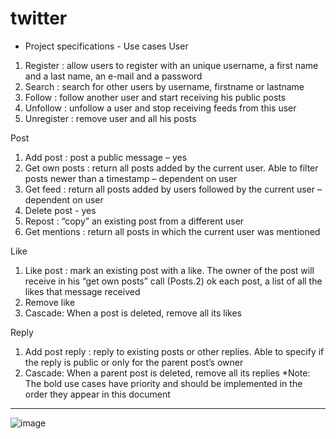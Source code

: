 # twitter

- Project specifications -
Use cases 
 User 
1. Register : allow users to register with an unique username, a first name and a last name, an e-mail and a password 
2. Search : search for other users by username, firstname or lastname
3. Follow : follow another user and start receiving his public posts
4. Unfollow : unfollow a user and stop receiving feeds from this user 
5. Unregister : remove user and all his posts 

  Post 
1. Add post : post a public message – yes
2. Get own posts : return all posts added by the current user. Able to filter posts newer than a timestamp – dependent on user
3. Get feed : return all posts added by users followed by the current user  – dependent on user
4. Delete post - yes
5. Repost : “copy” an existing post from a different user 
6. Get mentions : return all posts in which the current user was mentioned 


 Like 
1. Like post : mark an existing post with a like. The owner of the post will receive in his  “get own posts” call (Posts.2) ok each post, a list of all the likes that message received 
2. Remove like 
3. Cascade: When a post is deleted, remove all its likes 
 
 Reply
1. Add post reply : reply to existing posts or other replies. Able to specify if the reply is public or only for the parent post’s owner 
2. Cascade: When a parent post is deleted, remove all its replies 
*Note: The bold use cases have priority and should be implemented in the order they appear in  this document  

--------------------------------------------------------------------------------------------------------------------------------------------------------------------
![image](https://user-images.githubusercontent.com/93082736/235606106-060f289f-2ce3-4dde-85da-74fe9aaf08b5.png)
